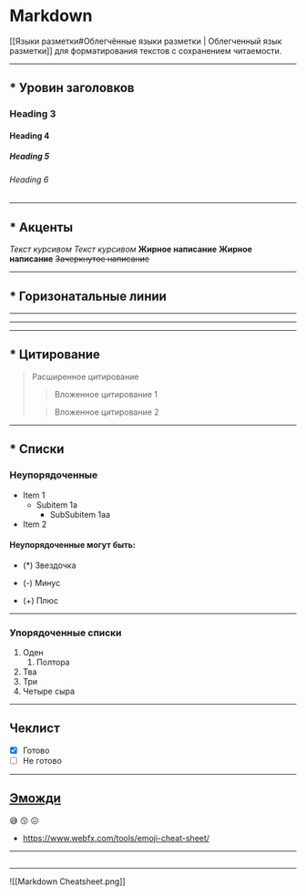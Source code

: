 # Markdown

[[Языки разметки#Облегчённые языки разметки | Облегченный язык разметки]] для форматирования текстов с сохранением
читаемости.

---

##    * Уровин заголовков

### Heading 3

#### Heading 4

##### Heading 5

###### Heading 6
---

##    * Акценты

*Текст курсивом*
_Текст курсивом_
**Жирное написание**
__Жирное написание__
~~Зачеркнутое написание~~

---

##    * Горизонатальные линии

*** 
___
---

##    * Цитирование

> Расширенное цитирование
>> Вложенное цитирование 1
>
>> Вложенное цитирование 2
---

##    * Списки

### Неупорядоченные

* Item 1
    * Subitem 1a
        * SubSubitem 1aa
* Item 2

#### Неупорядоченные могут быть:

* (*) Звездочка

- (-) Минус

+ (+) Плюс

---

### Упорядоченные списки

1. Оден
    1. Полтора
2. Тва
3. Три
4. Четыре сыра

---

## Чеклист

- [x] Готово
- [ ] Не готово

---

## [Эможди](https://www.webfx.com/tools/emoji-cheat-sheet/)
:sweat_smile:
:kissing:
:confounded:
* https://www.webfx.com/tools/emoji-cheat-sheet/

---
## 
---

![[Markdown Cheatsheet.png]]
	
